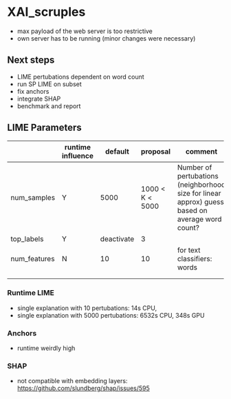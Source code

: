 # XAI_scruples

- max payload of the web server is too restrictive
- own server has to be running (minor changes were necessary)

## Next steps
- LIME pertubations dependent on word count
- run SP LIME on subset
- fix anchors
- integrate SHAP
- benchmark and report

## LIME Parameters
|              | runtime influence | default    | proposal        | comment                                                                                            |
|--------------|-------------------|------------|-----------------|----------------------------------------------------------------------------------------------------|
| num_samples  | Y                 | 5000       | 1000 < K < 5000 | Number of pertubations (neighborhood size for linear approx)  guess based on average word count?   |
| top_labels   | Y                 | deactivate | 3               |                                                                                                    |
| num_features | N                 | 10         | 10              | for text classifiers: words                                                                        |
|              |                   |            |                 |                                                                                                    |
|              |                   |            |                 |                                                                                                    |

### Runtime LIME

- single explanation with 10 pertubations: 14s CPU, 
- single explanation with 5000 pertubations: 6532s CPU, 348s GPU


### Anchors

- runtime weirdly high


### SHAP

- not compatible with embedding layers: https://github.com/slundberg/shap/issues/595



